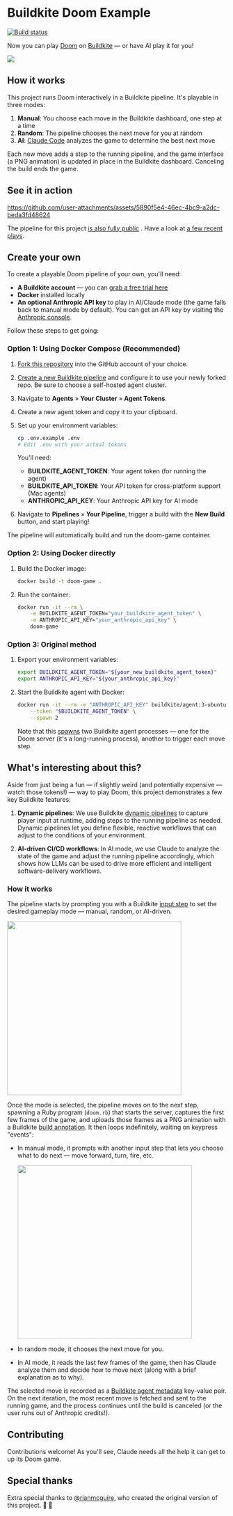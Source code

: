 # Buildkite Doom Example

[![Build status](https://badge.buildkite.com/5ef9068efb2a5a4571afd5d1be7d7becfcf0f7e27a0a505ff9.svg)](https://buildkite.com/cnunciato/buildkite-doom-example)

Now you can play [Doom](https://www.chocolate-doom.org/wiki/index.php/Chocolate_Doom) on [Buildkite](https://buildkite.com) — or have AI play it for you!

![](https://github.com/user-attachments/assets/a62f386c-a462-412a-a7e7-3a2eeece4b39)

## How it works

This project runs Doom interactively in a Buildkite pipeline. It's playable in three modes:

1. **Manual**: You choose each move in the Buildkite dashboard, one step at a time
2. **Random**: The pipeline chooses the next move for you at random
3. **AI**: [Claude Code](https://docs.anthropic.com/en/docs/claude-code/overview) analyzes the game to determine the best next move

Each new move adds a step to the running pipeline, and the game interface (a PNG animation) is updated in place in the Buildkite dashboard. Canceling the build ends the game.

## See it in action 

https://github.com/user-attachments/assets/5890f5e4-46ec-4bc9-a2dc-beda3fd48624

The pipeline for this project [is also fully public](https://buildkite.com/cnunciato/buildkite-doom-example) . Have a look at [a few recent plays](https://buildkite.com/cnunciato/buildkite-doom-example/builds/32/annotations).

## Create your own

To create a playable Doom pipeline of your own, you'll need:

* **A Buildkite account** — you can [grab a free trial here](https://buildkite.com/signup)
* **Docker** installed locally
* **An optional Anthropic API key** to play in AI/Claude mode (the game falls back to manual mode by default). You can get an API key by visiting the [Anthropic console](https://console.anthropic.com/settings/keys).

Follow these steps to get going:

### Option 1: Using Docker Compose (Recommended)

1. [Fork this repository](https://github.com/cnunciato/buildkite-doom-example/fork) into the GitHub account of your choice.
1. [Create a new Buildkite pipeline](https://buildkite.com/new) and configure it to use your newly forked repo. Be sure to choose a self-hosted agent cluster.
1. Navigate to **Agents** &raquo; **Your Cluster** &raquo; **Agent Tokens**.
1. Create a new agent token and copy it to your clipboard.
1. Set up your environment variables:

    ```bash
    cp .env.example .env
    # Edit .env with your actual tokens
    ```

    You'll need:
    - **BUILDKITE_AGENT_TOKEN**: Your agent token (for running the agent)
    - **BUILDKITE_API_TOKEN**: Your API token for cross-platform support (Mac agents)
    - **ANTHROPIC_API_KEY**: Your Anthropic API key for AI mode

1. Navigate to **Pipelines** &raquo; **Your Pipeline**, trigger a build with the **New Build** button, and start playing!

The pipeline will automatically build and run the doom-game container.

### Option 2: Using Docker directly

1. Build the Docker image:

    ```bash
    docker build -t doom-game .
    ```

1. Run the container:

    ```bash
    docker run -it --rm \
        -e BUILDKITE_AGENT_TOKEN="your_buildkite_agent_token" \
        -e ANTHROPIC_API_KEY="your_anthropic_api_key" \
        doom-game
    ```

### Option 3: Original method

1. Export your environment variables:

    ```bash
    export BUILDKITE_AGENT_TOKEN="${your_new_buildkite_agent_token}"
    export ANTHROPIC_API_KEY="${your_anthropic_api_key}"
    ```

1. Start the Buildkite agent with Docker:

    ```bash
    docker run -it --rm -e "ANTHROPIC_API_KEY" buildkite/agent:3-ubuntu start \
        --token "$BUILDKITE_AGENT_TOKEN" \
        --spawn 2
    ```

    Note that this [spawns](https://buildkite.com/docs/agent/v3/cli-start#spawn) two Buildkite agent processes — one for the Doom server (it's a long-running process), another to trigger each move step.

## What's interesting about this?

Aside from just being a fun — if slightly weird (and potentially expensive — watch those tokens!) — way to play Doom, this project demonstrates a few key Buildkite features:

1. **Dynamic pipelines**: We use Buildkite [dynamic pipelines](https://buildkite.com/docs/pipelines/configure/dynamic-pipelines) to capture player input at runtime, adding steps to the running pipeline as needed. Dynamic pipelines let you define flexible, reactive workflows that can adjust to the conditions of your environment.

1. **AI-driven CI/CD workflows**: In AI mode, we use Claude to analyze the state of the game and adjust the running pipeline accordingly, which shows how LLMs can be used to drive more efficient and intelligent software-delivery workflows.

### How it works

The pipeline starts by prompting you with a Buildkite [input step](https://buildkite.com/docs/pipelines/configure/step-types/input-step) to set the desired gameplay mode — manual, random, or AI-driven.

<img width="400" src="https://github.com/user-attachments/assets/d414d13d-ad52-4cbe-a24b-03d440f71230" />

Once the mode is selected, the pipeline moves on to the next step, spawning a Ruby program (`doom.rb`) that starts the server, captures the first few frames of the game, and uploads those frames as a PNG animation with a Buildkite [build annotation](https://buildkite.com/docs/apis/rest-api/annotations). It then loops indefinitely, waiting on keypress "events":

* In manual mode, it prompts with another input step that lets you choose what to do next — move forward, turn, fire, etc.

    <img width="400" src="https://github.com/user-attachments/assets/02278258-f395-40f4-9d55-55fcc444796c" />

* In random mode, it chooses the next move for you.

* In AI mode, it reads the last few frames of the game, then has Claude analyze them and decide how to move next (along with a brief explanation as to why).

The selected move is recorded as a [Buildkite agent metadata](https://buildkite.com/docs/pipelines/configure/build-meta-data) key-value pair. On the next iteration, the most recent move is fetched and sent to the running game, and the process continues until the build is canceled (or the user runs out of Anthropic credits!).

## Contributing

Contributions welcome! As you'll see, Claude needs all the help it can get to up its Doom game.

## Special thanks

Extra special thanks to [@rianmcguire](https://github.com/rianmcguire), who created the original version of this project. :raised_hands: :green_heart: